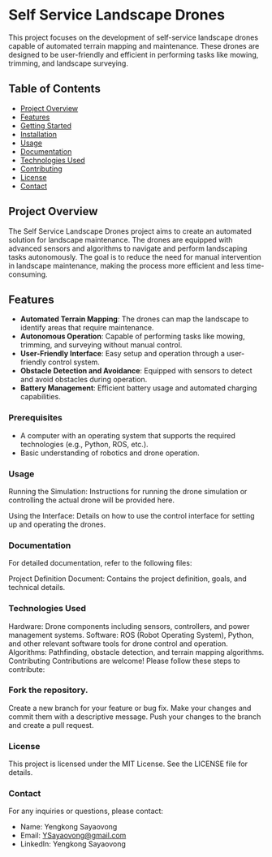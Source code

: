 # Self Service Landscape Drones

This project focuses on the development of self-service landscape drones capable of automated terrain mapping and maintenance. These drones are designed to be user-friendly and efficient in performing tasks like mowing, trimming, and landscape surveying.

## Table of Contents
- [Project Overview](#project-overview)
- [Features](#features)
- [Getting Started](#getting-started)
- [Installation](#installation)
- [Usage](#usage)
- [Documentation](#documentation)
- [Technologies Used](#technologies-used)
- [Contributing](#contributing)
- [License](#license)
- [Contact](#contact)

## Project Overview

The Self Service Landscape Drones project aims to create an automated solution for landscape maintenance. The drones are equipped with advanced sensors and algorithms to navigate and perform landscaping tasks autonomously. The goal is to reduce the need for manual intervention in landscape maintenance, making the process more efficient and less time-consuming.

## Features

- **Automated Terrain Mapping**: The drones can map the landscape to identify areas that require maintenance.
- **Autonomous Operation**: Capable of performing tasks like mowing, trimming, and surveying without manual control.
- **User-Friendly Interface**: Easy setup and operation through a user-friendly control system.
- **Obstacle Detection and Avoidance**: Equipped with sensors to detect and avoid obstacles during operation.
- **Battery Management**: Efficient battery usage and automated charging capabilities.


### Prerequisites

- A computer with an operating system that supports the required technologies (e.g., Python, ROS, etc.).
- Basic understanding of robotics and drone operation.

### Usage
Running the Simulation: Instructions for running the drone simulation or controlling the actual drone will be provided here.

Using the Interface: Details on how to use the control interface for setting up and operating the drones.

### Documentation
For detailed documentation, refer to the following files:

Project Definition Document: Contains the project definition, goals, and technical details.

### Technologies Used
Hardware: Drone components including sensors, controllers, and power management systems.
Software: ROS (Robot Operating System), Python, and other relevant software tools for drone control and operation.
Algorithms: Pathfinding, obstacle detection, and terrain mapping algorithms.
Contributing
Contributions are welcome! Please follow these steps to contribute:

### Fork the repository.
Create a new branch for your feature or bug fix.
Make your changes and commit them with a descriptive message.
Push your changes to the branch and create a pull request.

### License
This project is licensed under the MIT License. See the LICENSE file for details.

### Contact
For any inquiries or questions, please contact:

- Name: Yengkong Sayaovong
- Email: YSayaovong@gmail.com
- LinkedIn: Yengkong Sayaovong
